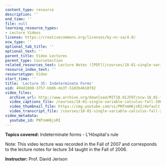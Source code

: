```yaml
---
content_type: resource
description: ''
end_time: ''
file: null
learning_resource_types:
- Lecture Videos
license: https://creativecommons.org/licenses/by-nc-sa/4.0/
ocw_type: ''
optional_tab_title: ''
optional_text: ''
parent_title: Video Lectures
parent_type: CourseSection
related_resources_text: Lecture Notes ([PDF](/courses/18-01-single-variable-calculus-fall-2006/resources/lec34))
resource_index_text: ''
resourcetype: Video
start_time: ''
title: 'Lecture 35: Indeterminate Forms'
uid: 404d1880-3757-bb0b-de3f-5103b4618f82
video_files:
  archive_url: http://www.archive.org/download/MIT18.01JF07/ocw-18.01-f07-lec35_300k.mp4
  video_captions_file: /courses/18-01-single-variable-calculus-fall-2006/4529af9979e15176aecd51eca4e37d3a_PNTnmH6jsRI.vtt
  video_thumbnail_file: https://img.youtube.com/vi/PNTnmH6jsRI/default.jpg
  video_transcript_file: /courses/18-01-single-variable-calculus-fall-2006/0bc0687c8025c7220f9e1af60a4fea14_PNTnmH6jsRI.pdf
video_metadata:
  youtube_id: PNTnmH6jsRI
---
```


**Topics covered:** Indeterminate forms - L'Hôspital's rule

Note: This video lecture was recorded in the Fall of 2007 and corresponds to the lecture notes for lecture 34 taught in the Fall of 2006.

**Instructor:** Prof. David Jerison

